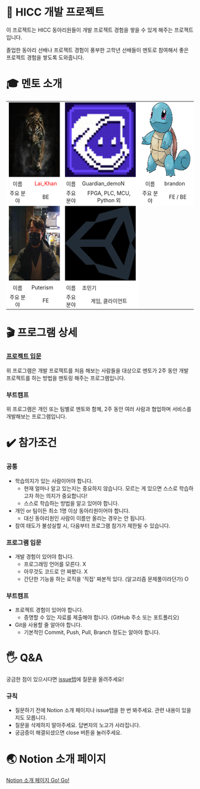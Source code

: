 # :ocean: HICC 개발 프로젝트
이 프로젝트는 HICC 동아리원들이 개발 프로젝트 경험을 쌓을 수 있게 해주는 프로젝트입니다.

졸업한 동아리 선배나 프로젝트 경험이 풍부한 고학년 선배들이 멘토로 참여해서 좋은 프로젝트 경험을 쌓도록 도와줍니다.

# :mortar_board: 멘토 소개
<table>
  <!-- Mentore Image -->
  <tr style="background-color:#fff">
    <td colspan="2" style="text-align:center">
      <img src="mentor/mentor_1.jpg" width="200px" height="200px" />
    </td>
    <td colspan="2" style="text-align:center">
      <img src="mentor/mentor_2.png" width="200px" height="200px" />
    </td>
    <td colspan="2" style="text-align:center">
      <img src="mentor/mentor_3.png" width="200px" height="200px" />
    </td>
  </tr>
  <!-- Mentor Name -->
  <tr style="background-color:#fff">
    <td class="text-center" style="text-align:center">
      이름
    </td>
    <td class="mentor-name" id="lai-khan" style="text-align:center;color:#f00">
      Lai_Khan
    </td>
    <td class="text-center" style="text-align:center">
      이름
    </td>
    <td class="mentor-name" id="guardian_demon">
      Guardian_demoN
    </td>
    <td class="text-center" style="text-align:center">
      이름
    </td>
    <td class="mentor-name" id="guardian_demon">
      brandon
    </td>
  </tr>
  <!-- Mentor Position -->
  <!-- Main Field -->
  <tr style="background-color:#fff">
    <td  class="text-center" style="text-align:center">
      주요 분야
    </td>
    <td  class="text-center" style="text-align:center">
      BE
    </td>
    <td  class="text-center" style="text-align:center">
      주요 분야
    </td>
    <td  class="text-center" style="text-align:center">
      FPGA, PLC, MCU, Python 외
    </td>
    <td  class="text-center" style="text-align:center">
      주요 분야
    </td>
    <td  class="text-center" style="text-align:center">
      FE / BE
    </td>
  </tr>
  <tr style="background-color:#fff">
    <td colspan="2" style="text-align:center">
      <img src="mentor/mentor_4.jpeg" width="200px" height="200px" />
    </td>
    <td colspan="2" style="text-align:center">
      <img src="mentor/mentor_5.jpeg" width="200px" height="200px" />
    </td>
  </tr>
  <tr style="background-color:#fff">
    <td class="text-center" style="text-align:center">
      이름
    </td>
    <td class="mentor-name" id="puterism">
      Puterism
    </td>
    <td class="text-center" style="text-align:center">
      이름
    </td>
    <td class="mentor-name" id="puterism">
      조민기
    </td>
  </tr>
  <tr style="background-color:#fff">
    <td  class="text-center" style="text-align:center">
      주요 분야
    </td>
    <td  class="text-center" style="text-align:center">
      FE
    </td>
    <td  class="text-center" style="text-align:center">
      주요 분야
    </td>
    <td  class="text-center" style="text-align:center">
      게임, 클라이언트
    </td>
  </tr>
</table>

# :clapper: 프로그램 상세

### [프로젝트 입문](https://github.com/HICC-Introduction/Common/tree/main)
위 프로그램은 개발 프로젝트를 처음 해보는 사람들을 대상으로 멘토가 2주 동안 개발 프로젝트를 하는 방법을 멘토링 해주는 프로그램입니다.

### 부트캠프
위 프로그램은 개인 또는 팀별로 멘토와 함께, 2주 동안 여러 사람과 협업하며 서비스를 개발해보는 프로그램입니다.

# :heavy_check_mark: 참가조건

### 공통
- 학습의지가 있는 사람이어야 합니다.
  - 현재 얼마나 알고 있는지는 중요하지 않습니다. 모르는 게 있으면 스스로 학습하고자 하는 의지가 중요합니다!
  - 스스로 학습하는 방법을 알고 있어야 합니다.
- 개인 or 팀이든 최소 1명 이상 동아리원이어야 합니다.
  - 대신 동아리원인 사람이 이름만 올리는 경우는 안 됩니다.
- 참여 태도가 불성실할 시, 다음부터 프로그램 참가가 제한될 수 있습니다.

### 프로그램 입문
- 개발 경험이 있어야 합니다.
  - 프로그래밍 언어를 모른다. X
  - 아무것도 코드로 안 짜봤다. X
  - 간단한 기능을 하는 로직을 '직접' 짜본적 있다. (알고리즘 문제풀이라던가) O

### 부트캠프
- 프로젝트 경험이 있어야 합니다.
  - 증명할 수 있는 자료를 제출해야 합니다. (GitHub 주소 또는 포트폴리오)
- Git을 사용할 줄 알아야 합니다.
  - 기본적인 Commit, Push, Pull, Branch 정도는 알아야 합니다.

# :raised_hand_with_fingers_splayed: Q&A
궁금한 점이 있으시다면 [issue탭](https://github.com/HICC-Official/Common/issues)에 질문을 올려주세요!

### 규칙
- 질문하기 전에 Notion 소개 페이지나 issue탭을 한 번 봐주세요. 관련 내용이 있을지도 모릅니다.
- 질문을 삭제하지 말아주세요. 답변자의 노고가 사라집니다.
- 궁금증이 해결되셨으면 close 버튼을 눌러주세요.

# :earth_asia: Notion 소개 페이지
[Notion 소개 페이지 Go! Go!](https://www.notion.so/HICC-3b4f73106d7441e6b2e5d38db3943ad9)
